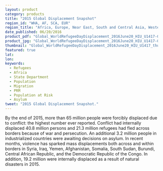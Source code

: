 ```yaml
---
layout: product
category: products
title: "2015 Global Displacement Snapshot"
region_id: "WHA, AF, SCA, EUR"
region_title: "Africa, Europe, Near East, South and Central Asia, Western Hemisphere"
date_published: 06/20/2016
product_pdf: "Global_WorldRefugeeDayDisplacement_2016June20_HIU_U1417-01.pdf"
product_jpg: "Global_WorldRefugeeDayDisplacement_2016June20_HIU_U1417-01.jpg"
thumbnail: "Global_WorldRefugeeDayDisplacement_2016June20_HIU_U1417_thumb.jpg"
featured: true
lat: 
lon: 
keywords:
  - Refugees
  - Africa
  - State Department
  - Population
  - Migration
  - PRM
  - Population at Risk
  - Asylum
tweet: "2015 Global Displacement Snapshot."
---
```

By the end of 2015, more than 65 million people were forcibly displaced due to conflict: the highest number ever reported. Conflict had internally displaced 40.8 million persons and 21.3 million refugees had fled across borders because of war and persecution. An additional 3.2 million people in industrialized countries were awaiting decisions on asylum. In recent months, violence has sparked mass displacements both across and within borders in Syria, Iraq, Yemen, Afghanistan, Somalia, South Sudan, Burundi, Central African Republic, and the Democratic Republic of the Congo. In addition, 19.2 million were internally displaced as a result of natural disasters in 2015.
